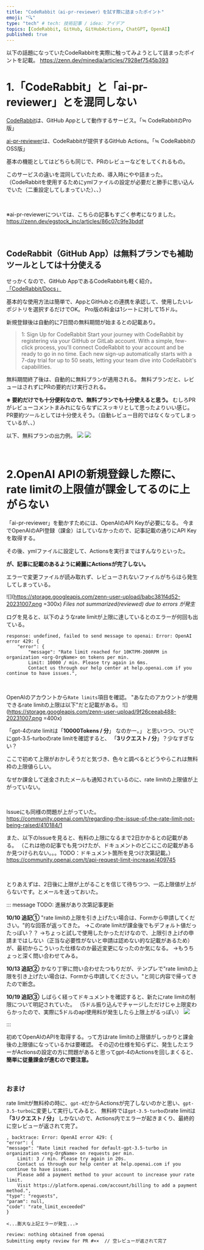 ```yaml
---
title: "CodeRabbit（ai-pr-reviewer）を試す際に詰まったポイント"
emoji: "🔍"
type: "tech" # tech: 技術記事 / idea: アイデア
topics: [CodeRabbit, GitHub, GitHubActions, ChatGPT, OpenAI]
published: true
---
```

以下の話題になっていたCodeRabbitを実際に触ってみようとして詰まったポイントを記載。
https://zenn.dev/minedia/articles/7928ef7545b393

# 1.「CodeRabbit」と「ai-pr-reviewer」とを混同しない
[CodeRabbit](https://coderabbit.ai/)は、GitHub Appとして動作するサービス。「≒ CodeRabbitのPro版」

[ai-pr-reviewer](https://github.com/marketplace/actions/ai-based-pr-reviewer-summarizer-with-chat-capabilities)は、CodeRabbitが提供するGitHub Actions。「≒ CodeRabbitのOSS版」

基本の機能としてはどちらも同じで、PRのレビューなどをしてくれるもの。

このサービスの違いを混同していたため、導入時にやや詰まった。
（CodeRabbitを使用するためにymlファイルの設定が必要だと勝手に思い込んでいた（二重設定してしまっていた）、、）

<br>

※ai-pr-reviewerについては、こちらの記事もすごく参考になりました。
https://zenn.dev/egstock_inc/articles/86c07c9fe3bddf

<br>

## CodeRabbit（GitHub App）は無料プランでも補助ツールとしては十分使える
せっかくなので、GitHub AppであるCodeRabbitも軽く紹介。
[「CodeRabbit/Docs」](https://coderabbit.ai/docs)

基本的な使用方法は簡単で、AppとGitHubとの連携を承認して、使用したいレポジトリを選択するだけでOK。
Pro版の料金は1シートに対して15ドル。

新規登録後は自動的に7日間の無料期間が始まるとの記載あり。
> 1: Sign Up for CodeRabbit
Start your journey with CodeRabbit by registering via your GitHub or GitLab account. With a simple, few-click process, you'll connect CodeRabbit to your account and be ready to go in no time. Each new sign-up automatically starts with a 7-day trial for up to 50 seats, letting your team dive into CodeRabbit's capabilities.

無料期間終了後は、自動的に無料プランが適用される。
無料プランだと、レビューはされずにPRの要約だけ実行される。

**※ 要約だけでも十分便利なので、無料プランでも十分使えると思う。**
むしろPRがレビューコメントまみれにならなずにスッキリとして思ったよりいい感じ。
PR要約ツールとしては十分使えそう。（自動レビュー目的ではなくなってしまっているが、、）

以下、無料プランの出力例。
![](https://storage.googleapis.com/zenn-user-upload/383a01cb77b9-20231019.png)
![](https://storage.googleapis.com/zenn-user-upload/ff44be8fdc56-20231019.png)


<br>

# 2.OpenAI APIの新規登録した際に、rate limitの上限値が課金してるのに上がらない
「ai-pr-reviewer」を動かすためには、OpenAIのAPI Keyが必要になる。
今までOpenAIのAPI登録（課金）はしていなかったので、記事記載の通りにAPI Keyを取得する。

その後、ymlファイルに設定して、Actionsを実行まではすんなりといった。

**が、記事に記載のあるように綺麗にActionsが完了しない。**

エラーで変更ファイルが読み取れず、レビューされないファイルがちらほら発生してしまっている。

![](https://storage.googleapis.com/zenn-user-upload/babc381f4d52-20231007.png =300x)
*Files not summarized(reviewed) due to errors が発生*

ログを見ると、以下のようなrate limitが上限に達しているとのエラーが何回も出ている。
```
response: undefined, failed to send message to openai: Error: OpenAI error 429: {
    "error": {
        "message": "Rate limit reached for 10KTPM-200RPM in organization <org-OrgName> on tokens per min. 
        Limit: 10000 / min. Please try again in 6ms. 
        Contact us through our help center at help.openai.com if you continue to have issues.",
```

<br>

OpenAIのアカウントから`Rate limits`項目を確認。
"あなたのアカウントが使用できるrate limitの上限は以下"だと記載がある。
![](https://storage.googleapis.com/zenn-user-upload/9f26ceeab488-20231007.png =400x)

「gpt-4のrate limitは「**10000Tokens / 分**」 なのかー。」
と思いつつ、ついでにgpt-3.5-turboのrate limitを確認すると、
「**3リクエスト / 分**」？少なすぎない？

ここで初めて上限がおかしそうだと気づき、色々と調べるとどうやらこれは無料枠の上限値らしい。

なぜか課金して送金されたメールも通知されているのに、rate limitの上限値が上がっていない。

<br>

Issueにも同様の問題が上がっていた。
https://community.openai.com/t/regarding-the-issue-of-the-rate-limit-not-being-raised/410184/1

また、以下のIssueを見ると、有料の上限になるまで2日かかるとの記載がある。
（これは他の記事でも見つけたが、ドキュメントのどこにこの記載があるか見つけられない。。。TODO：ドキュメント箇所を見つけ次第記載。）
https://community.openai.com/t/api-request-limit-increase/409745

<br>

とりあえずは、2日後に上限が上がることを信じて待ちつつ、一応上限値が上がらないです。とメールを送っておいた。

::: message 
TODO: 進展があり次第記事更新

**10/10 追記①**
"rate limitの上限を引き上げたい場合は、Formから申請してください。"的な回答が返ってきた。
→このrate limitが課金後でもデフォルト値だったっぽい？？
→ちょっと試しで使用したかっただけなので、上限引き上げの申請まではしない（正当な必要性がないと申請は認めない的な記載があるため）が、最初からこういった仕様なのか最近変更になったのか気になる。
→もうちょっと深く問い合わせてみる。

**10/13 追記②**
かなり丁寧に問い合わせたつもりだが、テンプレで"rate limitの上限を引き上げたい場合は、Formから申請してください。"と同じ内容で帰ってきたので断念。

**10/19 追記③**
しばらく経ってドキュメントを確認すると、新たにrate limitの制限について明記されていた。
（5ドル振り込んでチャージしただけじゃ上限変わらかったので、実際に5ドルのapi使用料が発生したら上限上がるっぽい）
![](https://storage.googleapis.com/zenn-user-upload/fc6e583276e2-20231019.png)


:::

<!--  -->
<!-- 色々と調べて、〇〇することでrate limitの上限が課金後の上限である以下に増えました。 -->

<!-- ※openaiのapiの仕様やrate limitについては別記事にまとめました。 -->

<!-- rate limitが正常の値になったので、再度actionsを実行。 -->
<!-- すると、無事にレビューが完了しました。 -->

初めてOpenAIのAPIを取得する。って方はrate limitの上限値がしっかりと課金後の上限値になっているかは要確認。
その辺の仕様を知らずに、発生したエラーがActionsの設定の方に問題があると思ってgpt-4のActionsを回しまくると、**簡単に従量課金が進むので要注意。**
<!--  -->

<br>

### おまけ
rate limitが無料枠の時に、`gpt-4`だからActionsが完了しないのかと思い、`gpt-3.5-turbo`に変更して実行してみると、
無料枠では`gpt-3.5-turbo`のrate limitは **「3リクエスト / 分」** しかないので、Actions内でエラーが起きまくり、最終的に空レビューが返されて完了。
　
```
, backtrace: Error: OpenAI error 429: {
"error": {
"message": "Rate limit reached for default-gpt-3.5-turbo in organization <org-OrgName> on requests per min. 
    Limit: 3 / min. Please try again in 20s. 
    Contact us through our help center at help.openai.com if you continue to have issues. 
    Please add a payment method to your account to increase your rate limit. 
    Visit https://platform.openai.com/account/billing to add a payment method.",
"type": "requests",
"param": null,
"code": "rate_limit_exceeded"
}

<...膨大な上記エラーが発生...>

review: nothing obtained from openai
Submitting empty review for PR #××  // 空レビューが返されて完了
```



<!-- rate limitとは、 -->

<!-- rate limitは自動的に組織ごとに割り当てられる。 -->

<!-- お試し期間の無料枠だと、以下らしい。 -->

<!-- 有料会員となった送金すると、以下の上限になるらしい。 -->

<!-- ただ、有料会員になった際に、上限が上がらずに、無料枠のままであることを知らずにactionsが意図した結果にならず、何度もactionsを実行して動作確認していた（使用量だけしっかり取られた。。） -->

<!-- 発生していたエラーは、以下。rate limitが上限に達したので取得できないと言ったエラー。 -->
<!-- エラー後、何度もリトライを繰り返していそうだが、結果としてファイルを読み込んでくれずにactionsが完了してしまっている。 -->
